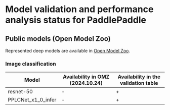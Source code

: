 # Model validation and performance analysis status for PaddlePaddle

## Public models (Open Model Zoo)

Represented deep models are available in [Open Model Zoo][omz].

### Image classification

Model | Availability in OMZ (2024.10.24) | Availability in the validation table |
-|-|-|
resnet-50|-|+|
PPLCNet_x1_0_infer|-|+|

<!-- LINKS -->
[omz]: https://github.com/PaddlePaddle/PaddleClas/blob/release/2.5.2/docs/en/models/index.rst
